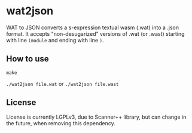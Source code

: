 # wat2json

WAT to JSON converts a s-expression textual wasm (.wat) into a .json format.
It accepts "non-desugarized" versions of .wat (or .wast) starting with line `(module` and ending with line `)`.

## How to use

`make`

`./wat2json file.wat` or `./wat2json file.wast`


## License
License is currently LGPLv3, due to Scanner++ library, but can change in the future, when removing this dependency.
